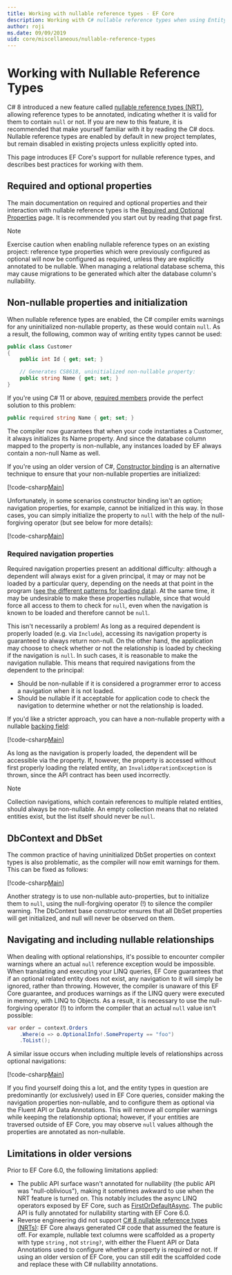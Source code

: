 ```yaml
---
title: Working with nullable reference types - EF Core
description: Working with C# nullable reference types when using Entity Framework Core
author: roji
ms.date: 09/09/2019
uid: core/miscellaneous/nullable-reference-types
---
```

# Working with Nullable Reference Types

C# 8 introduced a new feature called [nullable reference types (NRT)](/dotnet/csharp/tutorials/nullable-reference-types), allowing reference types to be annotated, indicating whether it is valid for them to contain `null` or not. If you are new to this feature, it is recommended that make yourself familiar with it by reading the C# docs. Nullable reference types are enabled by default in new project templates, but remain disabled in existing projects unless explicitly opted into.

This page introduces EF Core's support for nullable reference types, and describes best practices for working with them.

## Required and optional properties

The main documentation on required and optional properties and their interaction with nullable reference types is the [Required and Optional Properties](xref:core/modeling/entity-properties#required-and-optional-properties) page. It is recommended you start out by reading that page first.

> [!NOTE]
> Exercise caution when enabling nullable reference types on an existing project: reference type properties which were previously configured as optional will now be configured as required, unless they are explicitly annotated to be nullable. When managing a relational database schema, this may cause migrations to be generated which alter the database column's nullability.

## Non-nullable properties and initialization

When nullable reference types are enabled, the C# compiler emits warnings for any uninitialized non-nullable property, as these would contain `null`. As a result, the following, common way of writing entity types cannot be used:

```csharp
public class Customer
{
    public int Id { get; set; }

    // Generates CS8618, uninitialized non-nullable property:
    public string Name { get; set; }
}
```

If you're using C# 11 or above, [required members](/dotnet/csharp/whats-new/csharp-11#required-members) provide the perfect solution to this problem:

```csharp
public required string Name { get; set; }
```

The compiler now guarantees that when your code instantiates a Customer, it always initializes its Name property. And since the database column mapped to the property is non-nullable, any instances loaded by EF always contain a non-null Name as well.

If you're using an older version of C#, [Constructor binding](xref:core/modeling/constructors) is an alternative technique to ensure that your non-nullable properties are initialized:

[!code-csharp[Main](../../../samples/core/Miscellaneous/NullableReferenceTypes/CustomerWithConstructorBinding.cs?name=CustomerWithConstructorBinding&highlight=6-9)]

Unfortunately, in some scenarios constructor binding isn't an option; navigation properties, for example, cannot be initialized in this way. In those cases, you can simply initialize the property to `null` with the help of the null-forgiving operator (but see below for more details):

[!code-csharp[Main](../../../samples/core/Miscellaneous/NullableReferenceTypes/Order.cs?range=19)]

### Required navigation properties

Required navigation properties present an additional difficulty: although a dependent will always exist for a given principal, it may or may not be loaded by a particular query, depending on the needs at that point in the program ([see the different patterns for loading data](xref:core/querying/related-data)). At the same time, it may be undesirable to make these properties nullable, since that would force all access to them to check for `null`, even when the navigation is known to be loaded and therefore cannot be `null`.

This isn't necessarily a problem! As long as a required dependent is properly loaded (e.g. via `Include`), accessing its navigation property is guaranteed to always return non-null. On the other hand, the application may choose to check whether or not the relationship is loaded by checking if the navigation is `null`. In such cases, it is reasonable to make the navigation nullable. This means that required navigations from the dependent to the principal:

- Should be non-nullable if it is considered a programmer error to access a navigation when it is not loaded.
- Should be nullable if it acceptable for application code to check the navigation to determine whether or not the relationship is loaded.

If you'd like a stricter approach, you can have a non-nullable property with a nullable [backing field](xref:core/modeling/backing-field):

[!code-csharp[Main](../../../samples/core/Miscellaneous/NullableReferenceTypes/Order.cs?range=10-17)]

As long as the navigation is properly loaded, the dependent will be accessible via the property. If, however, the property is accessed without first properly loading the related entity, an `InvalidOperationException` is thrown, since the API contract has been used incorrectly.

> [!NOTE]
> Collection navigations, which contain references to multiple related entities, should always be non-nullable. An empty collection means that no related entities exist, but the list itself should never be `null`.

## DbContext and DbSet

The common practice of having uninitialized DbSet properties on context types is also problematic, as the compiler will now emit warnings for them. This can be fixed as follows:

[!code-csharp[Main](../../../samples/core/Miscellaneous/NullableReferenceTypes/NullableReferenceTypesContext.cs?name=Context&highlight=3-4)]

Another strategy is to use non-nullable auto-properties, but to initialize them to `null`, using the null-forgiving operator (!) to silence the compiler warning. The DbContext base constructor ensures that all DbSet properties will get initialized, and null will never be observed on them.

## Navigating and including nullable relationships

When dealing with optional relationships, it's possible to encounter compiler warnings where an actual `null` reference exception would be impossible. When translating and executing your LINQ queries, EF Core guarantees that if an optional related entity does not exist, any navigation to it will simply be ignored, rather than throwing. However, the compiler is unaware of this EF Core guarantee, and produces warnings as if the LINQ query were executed in memory, with LINQ to Objects. As a result, it is necessary to use the null-forgiving operator (!) to inform the compiler that an actual `null` value isn't possible:

```csharp
var order = context.Orders
    .Where(o => o.OptionalInfo!.SomeProperty == "foo")
    .ToList();
```

A similar issue occurs when including multiple levels of relationships across optional navigations:

[!code-csharp[Main](../../../samples/core/Miscellaneous/NullableReferenceTypes/Program.cs?name=Including&highlight=2)]

If you find yourself doing this a lot, and the entity types in question are predominantly (or exclusively) used in EF Core queries, consider making the navigation properties non-nullable, and to configure them as optional via the Fluent API or Data Annotations. This will remove all compiler warnings while keeping the relationship optional; however, if your entities are traversed outside of EF Core, you may observe `null` values although the properties are annotated as non-nullable.

## Limitations in older versions

Prior to EF Core 6.0, the following limitations applied:

- The public API surface wasn't annotated for nullability (the public API was "null-oblivious"), making it sometimes awkward to use when the NRT feature is turned on. This notably includes the async LINQ operators exposed by EF Core, such as [FirstOrDefaultAsync](/dotnet/api/microsoft.entityframeworkcore.entityframeworkqueryableextensions.firstordefaultasync). The public API is fully annotated for nullability starting with EF Core 6.0.
- Reverse engineering did not support [C# 8 nullable reference types (NRTs)](/dotnet/csharp/tutorials/nullable-reference-types): EF Core always generated C# code that assumed the feature is off. For example, nullable text columns were scaffolded as a property with type `string` , not `string?`, with either the Fluent API or Data Annotations used to configure whether a property is required or not. If using an older version of EF Core, you can still edit the scaffolded code and replace these with C# nullability annotations.
